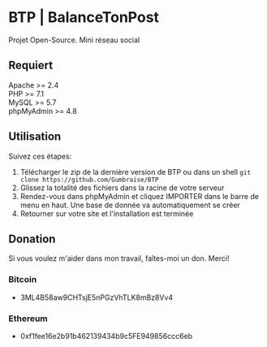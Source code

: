 # BTP | BalanceTonPost

Projet Open-Source. Mini réseau social

## Requiert

Apache >= 2.4<br>
PHP >= 7.1<br>
MySQL >= 5.7<br>
phpMyAdmin >= 4.8<br>

## Utilisation

Suivez ces étapes:

1. Télécharger le zip de la dernière version de BTP ou dans un shell ``git clone https://github.com/Gumbraise/BTP``
2. Glissez la totalité des fichiers dans la racine de votre serveur
3. Rendez-vous dans phpMyAdmin et cliquez IMPORTER dans le barre de menu en haut. Une base de donnée va automatiquement se créer
4. Retourner sur votre site et l'installation est terminée

## Donation

Si vous voulez m'aider dans mon travail, faîtes-moi un don. Merci!

### Bitcoin

- 3ML4B58aw9CHTsjE5nPGzVhTLK8mBz8Vv4

### Ethereum

- 0xf1fee16e2b91b462139434b9c5FE949856ccc6eb
